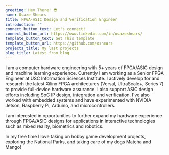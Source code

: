 ```yaml
---
greeting: Hey There! 😎
name: Osaze Shears
title: FPGA-ASIC Design and Verification Engineer
introduction: ""
connect_button_text: Let's connect!
connect_button_url: https://www.linkedin.com/in/osazeshears/
template_button_text: Get This template
template_button_url: https://github.com/oshears
projects_title: My last projects
blog_title: Latest from blog
---
```

I am a computer hardware engineering with 5+ years of FPGA/ASIC design and machine learning experience. Currently I am working as a Senior FPGA Engineer at USC Information Sciences Institute. I actively develop for and research the latest Xilinx FPGA architectures (Versal, UltraScale+, Series 7) to provide full-device hardware assurance. I also support ASIC design efforts including SoC IP design, integration and verification. I've also worked with embedded systems and have experimented with NVIDIA Jetson, Raspberry Pi, Arduino, and microcontrollers.

I am interested in opportunities to further expand my hardware experience through FPGA/ASIC designs for applications in interactive technologies such as mixed reality, biometrics and robotics.

In my free time I love taking on hobby game development projects, exploring the National Parks, and taking care of my dogs Matcha and Mango!